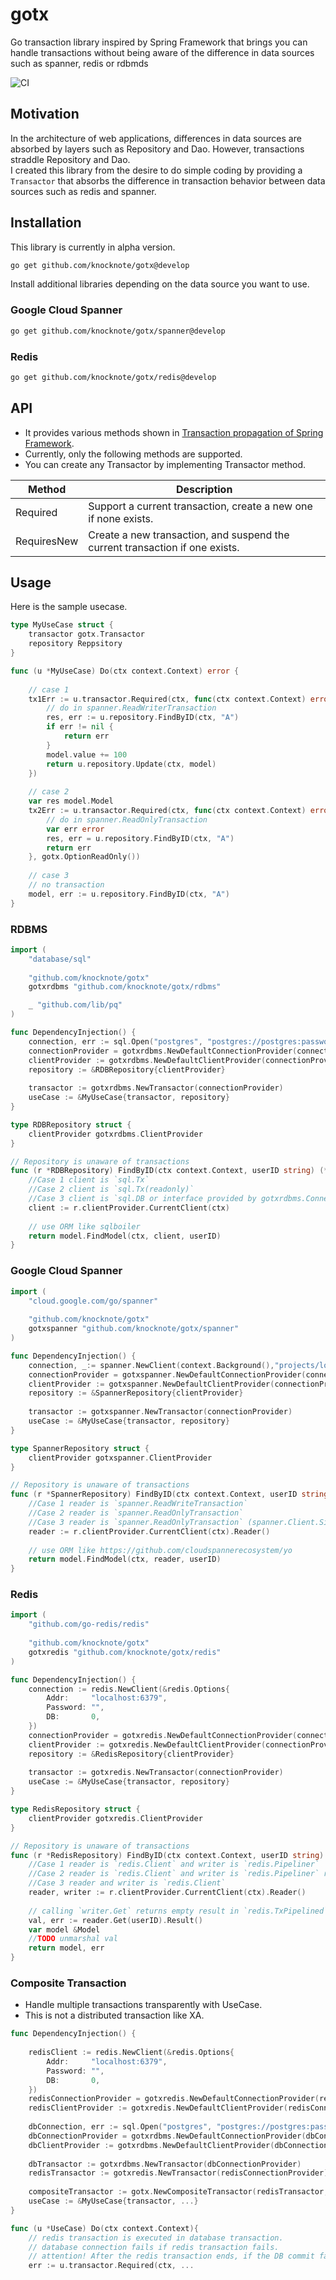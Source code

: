 # gotx

Go transaction library inspired by Spring Framework that brings you can handle transactions without being aware of the difference in data sources such as spanner, redis or rdbmds

![CI](https://github.com/knocknote/gotx/workflows/CI/badge.svg?branch=develop)

## Motivation

In the architecture of web applications, differences in data sources are absorbed by layers such as Repository and Dao.
However, transactions straddle Repository and Dao.  
I created this library from the desire to do simple coding by providing a `Transactor` that absorbs the difference in transaction behavior between data sources such as redis and spanner.

## Installation

This library is currently in alpha version.

```sh
go get github.com/knocknote/gotx@develop 
```

Install additional libraries depending on the data source you want to use.

### Google Cloud Spanner

```sh
go get github.com/knocknote/gotx/spanner@develop 
```

### Redis

```sh
go get github.com/knocknote/gotx/redis@develop 
```

## API

* It provides various methods shown in [Transaction propagation of Spring Framework](https://docs.spring.io/spring-framework/docs/current/javadoc-api/org/springframework/transaction/annotation/Propagation.html).
* Currently, only the following methods are supported.
* You can create any Transactor by implementing Transactor method.

| Method | Description |
|--------|----------|
| Required | Support a current transaction, create a new one if none exists. |
| RequiresNew | Create a new transaction, and suspend the current transaction if one exists. |

## Usage

Here is the sample usecase.

```go
type MyUseCase struct {
    transactor gotx.Transactor
    repository Reppsitory
}

func (u *MyUseCase) Do(ctx context.Context) error {
    
    // case 1
    tx1Err := u.transactor.Required(ctx, func(ctx context.Context) error {
        // do in spanner.ReadWriterTransaction
        res, err := u.repository.FindByID(ctx, "A") 
        if err != nil {
            return err 
        }   
        model.value += 100
        return u.repository.Update(ctx, model) 
    })
    
    // case 2
    var res model.Model 
    tx2Err := u.transactor.Required(ctx, func(ctx context.Context) error {
        // do in spanner.ReadOnlyTransaction
        var err error
        res, err = u.repository.FindByID(ctx, "A") 
        return err
    }, gotx.OptionReadOnly())
    
    // case 3
    // no transaction     
    model, err := u.repository.FindByID(ctx, "A") 
}
```

### RDBMS

```go
import (
    "database/sql"
    
    "github.com/knocknote/gotx"
    gotxrdbms "github.com/knocknote/gotx/rdbms"

    _ "github.com/lib/pq"
)

func DependencyInjection() {
    connection, err := sql.Open("postgres", "postgres://postgres:password@localhost/testdb?sslmode=disable")
    connectionProvider = gotxrdbms.NewDefaultConnectionProvider(connection)
    clientProvider := gotxrdbms.NewDefaultClientProvider(connectionProvider)
    repository := &RDBRepository{clientProvider}
    
    transactor := gotxrdbms.NewTransactor(connectionProvider)
    useCase := &MyUseCase{transactor, repository}
}

type RDBRepository struct {
    clientProvider gotxrdbms.ClientProvider
}

// Repository is unaware of transactions
func (r *RDBRepository) FindByID(ctx context.Context, userID string) (*model.Model, error) {
    //Case 1 client is `sql.Tx`
    //Case 2 client is `sql.Tx(readonly)` 
    //Case 3 client is `sql.DB or interface provided by gotxrdbms.ConnectionProvider `
    client := r.clientProvider.CurrentClient(ctx)
        
    // use ORM like sqlboiler
    return model.FindModel(ctx, client, userID)
}
```

### Google Cloud Spanner

```go
import (
    "cloud.google.com/go/spanner"
    
    "github.com/knocknote/gotx"
    gotxspanner "github.com/knocknote/gotx/spanner"
)

func DependencyInjection() {
    connection, _:= spanner.NewClient(context.Background(),"projects/local-project/instances/test-instance/databases/test-database")
    connectionProvider = gotxspanner.NewDefaultConnectionProvider(connection)
    clientProvider := gotxspanner.NewDefaultClientProvider(connectionProvider)
    repository := &SpannerRepository{clientProvider}
    
    transactor := gotxspanner.NewTransactor(connectionProvider)
    useCase := &MyUseCase{transactor, repository}
}

type SpannerRepository struct {
    clientProvider gotxspanner.ClientProvider
}

// Repository is unaware of transactions
func (r *SpannerRepository) FindByID(ctx context.Context, userID string) (*model.Model, error)  {
    //Case 1 reader is `spanner.ReadWriteTransaction` 
    //Case 2 reader is `spanner.ReadOnlyTransaction` 
    //Case 3 reader is `spanner.ReadOnlyTransaction` (spanner.Client.Single())
    reader := r.clientProvider.CurrentClient(ctx).Reader()
        
    // use ORM like https://github.com/cloudspannerecosystem/yo
    return model.FindModel(ctx, reader, userID)
}
```

### Redis

```go
import (
    "github.com/go-redis/redis"
    
    "github.com/knocknote/gotx"
    gotxredis "github.com/knocknote/gotx/redis"
)

func DependencyInjection() {
    connection := redis.NewClient(&redis.Options{
        Addr:     "localhost:6379",
        Password: "",
        DB:       0,
    })
    connectionProvider = gotxredis.NewDefaultConnectionProvider(connection)
    clientProvider := gotxredis.NewDefaultClientProvider(connectionProvider)
    repository := &RedisRepository{clientProvider}
    
    transactor := gotxredis.NewTransactor(connectionProvider)
    useCase := &MyUseCase{transactor, repository}
}

type RedisRepository struct {
    clientProvider gotxredis.ClientProvider
}

// Repository is unaware of transactions
func (r *RedisRepository) FindByID(ctx context.Context, userID string) (*model.Model, error)  {
    //Case 1 reader is `redis.Client` and writer is `redis.Pipeliner` 
    //Case 2 reader is `redis.Client` and writer is `redis.Pipeliner` read only option is unsupported 
    //Case 3 reader and writer is `redis.Client`
    reader, writer := r.clientProvider.CurrentClient(ctx).Reader()
    
    // calling `writer.Get` returns empty result in `redis.TxPipelined` so use reader to use get item.
    val, err := reader.Get(userID).Result()
    var model &Model
    //TODO unmarshal val
    return model, err
}
```

### Composite Transaction

* Handle multiple transactions transparently with UseCase.
* This is not a distributed transaction like XA.

```go
func DependencyInjection() {
   
    redisClient := redis.NewClient(&redis.Options{
        Addr:     "localhost:6379",
        Password: "",
        DB:       0,
    })
    redisConnectionProvider = gotxredis.NewDefaultConnectionProvider(redisClient)
    redisClientProvider := gotxredis.NewDefaultClientProvider(redisConnectionProvider)
    
    dbConnection, err := sql.Open("postgres", "postgres://postgres:password@localhost/testdb?sslmode=disable")
    dbConnectionProvider = gotxrdbms.NewDefaultConnectionProvider(dbConnection)
    dbClientProvider := gotxrdbms.NewDefaultClientProvider(dbConnectionProvider)
    
    dbTransactor := gotxrdbms.NewTransactor(dbConnectionProvider)    
    redisTransactor := gotxredis.NewTransactor(redisConnectionProvider)
       
    compositeTransactor := gotx.NewCompositeTransactor(redisTransactor, dbTransactor)
    useCase := &MyUseCase{transactor, ...}
}

func (u *UseCase) Do(ctx context.Context){
    // redis transaction is executed in database transaction.
    // database connection fails if redis transaction fails.
    // attention! After the redis transaction ends, if the DB commit fails, redis and DB will not match
    err := u.transactor.Required(ctx, ... 
```

